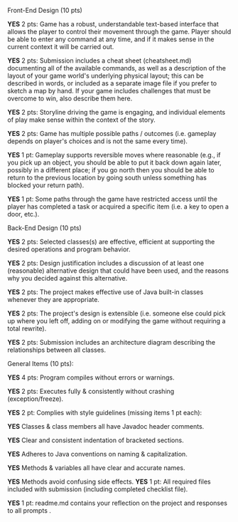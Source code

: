 Front-End Design (10 pts)

**YES** 2 pts: Game has a robust, understandable text-based interface that allows the player to control their movement through the game. Player should be able to enter any command at any time, and if it makes sense in the current context it will be carried out.

**YES** 2 pts: Submission includes a cheat sheet (cheatsheet.md) documenting all of the available commands, as well as a description of the layout of your game world's underlying physical layout; this can be described in words, or included as a separate image file if you prefer to sketch a map by hand. If your game includes challenges that must be overcome to win, also describe them here.

**YES** 2 pts: Storyline driving the game is engaging, and individual elements of play make sense within the context of the story.

**YES** 2 pts: Game has multiple possible paths / outcomes (i.e. gameplay depends on player's choices and is not the same every time).

**YES** 1 pt: Gameplay supports reversible moves where reasonable (e.g., if you pick up an object, you should be able to put it back down again later, possibly in a different place; if you go north then you should be able to return to the previous location by going south unless something has blocked your return path).

**YES** 1 pt: Some paths through the game have restricted access until the player has completed a task or acquired a specific item (i.e. a key to open a door, etc.).

Back-End Design (10 pts)

**YES** 2 pts: Selected classes(s) are effective, efficient at supporting the desired operations and program behavior.

**YES** 2 pts: Design justification includes a discussion of at least one (reasonable) alternative design that could have been used, and the reasons why you decided against this alternative.

**YES** 2 pts: The project makes effective use of Java built-in classes whenever they are appropriate.

**YES** 2 pts: The project's design is extensible (i.e. someone else could pick up where you left off, adding on or modifying the game without requiring a total rewrite).

**YES** 2 pts: Submission includes an architecture diagram describing the relationships between all classes.

General Items (10 pts):

**YES** 4 pts: Program compiles without errors or warnings.

**YES** 2 pts: Executes fully & consistently without crashing (exception/freeze).

**YES** 2 pt: Complies with style guidelines (missing items 1 pt each):

  **YES** Classes & class members all have Javadoc header comments.

  **YES** Clear and consistent indentation of bracketed sections.

  **YES** Adheres to Java conventions on naming & capitalization.

  **YES** Methods & variables all have clear and accurate names.

  **YES** Methods avoid confusing side effects.
**YES** 1 pt: All required files included with submission (including completed checklist file).

**YES** 1 pt: readme.md contains your reflection on the project and responses to all prompts .
